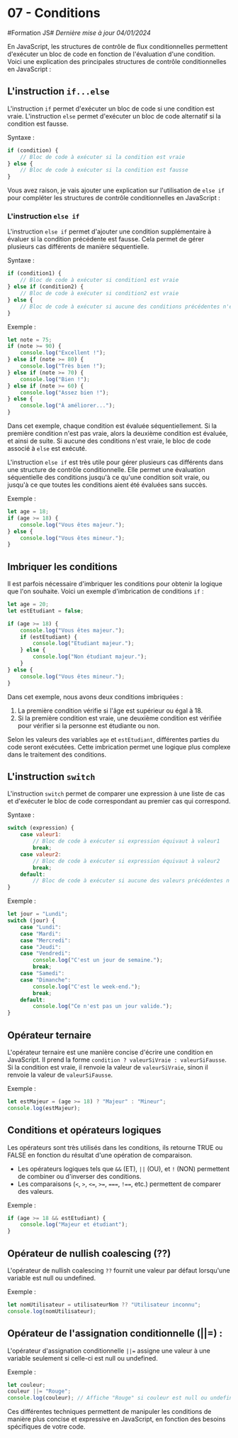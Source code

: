 # 07 - Conditions

#Formation JS#
*Dernière mise à jour 04/01/2024*

En JavaScript, les structures de contrôle de flux conditionnelles permettent d'exécuter un bloc de code en fonction de l'évaluation d'une condition. Voici une explication des principales structures de contrôle conditionnelles en JavaScript :

## L'instruction `if...else`

L'instruction `if` permet d'exécuter un bloc de code si une condition est vraie. L'instruction `else` permet d'exécuter un bloc de code alternatif si la condition est fausse.

Syntaxe :

```js
if (condition) {
    // Bloc de code à exécuter si la condition est vraie
} else {
    // Bloc de code à exécuter si la condition est fausse
}
```

Vous avez raison, je vais ajouter une explication sur l'utilisation de `else if` pour compléter les structures de contrôle conditionnelles en JavaScript :

### L'instruction `else if`

L'instruction `else if` permet d'ajouter une condition supplémentaire à évaluer si la condition précédente est fausse. Cela permet de gérer plusieurs cas différents de manière séquentielle.

Syntaxe :

```js
if (condition1) {
    // Bloc de code à exécuter si condition1 est vraie
} else if (condition2) {
    // Bloc de code à exécuter si condition2 est vraie
} else {
    // Bloc de code à exécuter si aucune des conditions précédentes n'est vraie
}
```

Exemple :

```js
let note = 75;
if (note >= 90) {
    console.log("Excellent !");
} else if (note >= 80) {
    console.log("Très bien !");
} else if (note >= 70) {
    console.log("Bien !");
} else if (note >= 60) {
    console.log("Assez bien !");
} else {
    console.log("À améliorer...");
}
```

Dans cet exemple, chaque condition est évaluée séquentiellement. Si la première condition n'est pas vraie, alors la deuxième condition est évaluée, et ainsi de suite. Si aucune des conditions n'est vraie, le bloc de code associé à `else` est exécuté.

L'instruction `else if` est très utile pour gérer plusieurs cas différents dans une structure de contrôle conditionnelle. Elle permet une évaluation séquentielle des conditions jusqu'à ce qu'une condition soit vraie, ou jusqu'à ce que toutes les conditions aient été évaluées sans succès.

Exemple :

```js
let age = 18;
if (age >= 18) {
    console.log("Vous êtes majeur.");
} else {
    console.log("Vous êtes mineur.");
}
```

## Imbriquer les conditions

Il est parfois nécessaire d'imbriquer les conditions pour obtenir la logique que l'on souhaite.
Voici un exemple d'imbrication de conditions `if` :


```js
let age = 20;
let estEtudiant = false;

if (age >= 18) {
    console.log("Vous êtes majeur.");
    if (estEtudiant) {
        console.log("Etudiant majeur.");
    } else {
        console.log("Non étudiant majeur.");
    }
} else {
    console.log("Vous êtes mineur.");
}
```

Dans cet exemple, nous avons deux conditions imbriquées :

1. La première condition vérifie si l'âge est supérieur ou égal à 18.
2. Si la première condition est vraie, une deuxième condition est vérifiée pour vérifier si la personne est étudiante ou non.

Selon les valeurs des variables `age` et `estEtudiant`, différentes parties du code seront exécutées. Cette imbrication permet une logique plus complexe dans le traitement des conditions.

## L'instruction `switch`

L'instruction `switch` permet de comparer une expression à une liste de cas et d'exécuter le bloc de code correspondant au premier cas qui correspond.

Syntaxe :

```js
switch (expression) {
    case valeur1:
        // Bloc de code à exécuter si expression équivaut à valeur1
        break;
    case valeur2:
        // Bloc de code à exécuter si expression équivaut à valeur2
        break;
    default:
        // Bloc de code à exécuter si aucune des valeurs précédentes n'est correspondante
}
```

Exemple :

```js
let jour = "Lundi";
switch (jour) {
    case "Lundi":
    case "Mardi":
    case "Mercredi":
    case "Jeudi":
    case "Vendredi":
        console.log("C'est un jour de semaine.");
        break;
    case "Samedi":
    case "Dimanche":
        console.log("C'est le week-end.");
        break;
    default:
        console.log("Ce n'est pas un jour valide.");
}
```

## Opérateur ternaire

L'opérateur ternaire est une manière concise d'écrire une condition en JavaScript. Il prend la forme `condition ? valeurSiVraie : valeurSiFausse`. Si la condition est vraie, il renvoie la valeur de `valeurSiVraie`, sinon il renvoie la valeur de `valeurSiFausse`.

Exemple :

```js
let estMajeur = (age >= 18) ? "Majeur" : "Mineur";
console.log(estMajeur);
```

## Conditions et opérateurs logiques

Les opérateurs sont très utilisés dans les conditions, ils retourne TRUE ou FALSE en fonction du résultat d'une opération de comparaison.

- Les opérateurs logiques tels que `&&` (ET), `||` (OU), et `!` (NON) permettent de combiner ou d'inverser des conditions.
- Les comparaisons (`<`, `>`, `<=`, `>=`, `===`, `!==`, etc.) permettent de comparer des valeurs.

Exemple :

```js
if (age >= 18 && estEtudiant) {
    console.log("Majeur et étudiant");
}
```

## Opérateur de nullish coalescing (??)

L'opérateur de nullish coalescing `??` fournit une valeur par défaut lorsqu'une variable est null ou undefined.

Exemple :

```js
let nomUtilisateur = utilisateurNom ?? "Utilisateur inconnu";
console.log(nomUtilisateur);
```

## Opérateur de l'assignation conditionnelle (||=) :

L'opérateur d'assignation conditionnelle `||=` assigne une valeur à une variable seulement si celle-ci est null ou undefined.

Exemple :

```js
let couleur;
couleur ||= "Rouge";
console.log(couleur); // Affiche "Rouge" si couleur est null ou undefined
```

Ces différentes techniques permettent de manipuler les conditions de manière plus concise et expressive en JavaScript, en fonction des besoins spécifiques de votre code.
